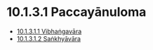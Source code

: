 

# 10.1.3.1 Paccayānuloma

* [10.1.3.1.1 Vibhaṅgavāra](10.1.3.1/10.1.3.1.1.md)
* [10.1.3.1.2 Saṅkhyāvāra](10.1.3.1/10.1.3.1.2.md)



